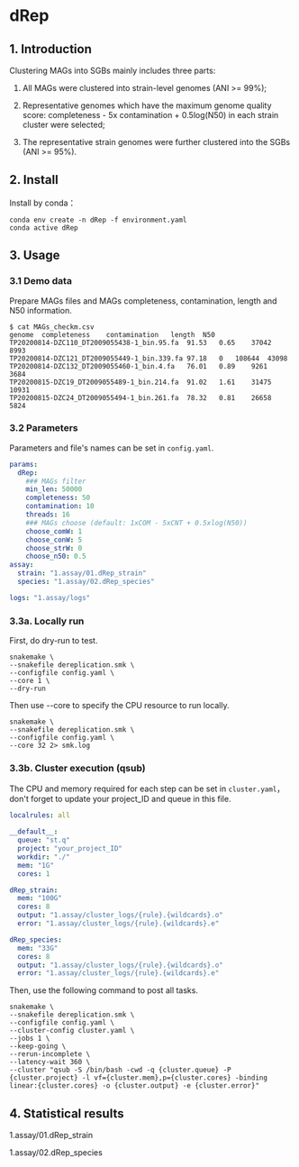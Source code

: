 # dRep
 
## 1. Introduction

Clustering MAGs into SGBs mainly includes three parts:

1) All MAGs were clustered into strain-level genomes (ANI >= 99%);
 
2) Representative genomes which have the maximum genome quality score: completeness - 5x contamination + 0.5log(N50) in each strain cluster were selected;

3) The representative strain genomes were further clustered into the SGBs (ANI >= 95%).

## 2. Install

Install by conda：
```shell
conda env create -n dRep -f environment.yaml
conda active dRep
```

## 3. Usage

### 3.1 Demo data

Prepare MAGs files and MAGs completeness, contamination, length and N50 information.

```shell
$ cat MAGs_checkm.csv
genome  completeness    contamination   length  N50
TP20200814-DZC110_DT2009055438-1_bin.95.fa  91.53   0.65    37042   8993
TP20200814-DZC121_DT2009055449-1_bin.339.fa 97.18   0   108644  43098
TP20200814-DZC132_DT2009055460-1_bin.4.fa   76.01   0.89    9261    3684
TP20200815-DZC19_DT2009055489-1_bin.214.fa  91.02   1.61    31475   10931
TP20200815-DZC24_DT2009055494-1_bin.261.fa  78.32   0.81    26658   5824
```

### 3.2 Parameters

Parameters and file's names can be set in ```config.yaml```.

```yaml
params:
  dRep:
    ### MAGs filter
    min_len: 50000
    completeness: 50
    contamination: 10
    threads: 16
    ### MAGs choose (default: 1xCOM - 5xCNT + 0.5xlog(N50))
    choose_comW: 1
    choose_conW: 5
    choose_strW: 0
    choose_n50: 0.5
assay:
  strain: "1.assay/01.dRep_strain"
  species: "1.assay/02.dRep_species"

logs: "1.assay/logs"
```

### 3.3a. Locally run

First, do dry-run to test.

```shell
snakemake \
--snakefile dereplication.smk \
--configfile config.yaml \
--core 1 \
--dry-run
```

Then use --core to specify the CPU resource to run locally.

```shell
snakemake \
--snakefile dereplication.smk \
--configfile config.yaml \
--core 32 2> smk.log
```

### 3.3b. Cluster execution (qsub)

The CPU and memory required for each step can be set in ```cluster.yaml```，don't forget to update your project_ID and queue in this file.

```yaml
localrules: all

__default__:
  queue: "st.q"
  project: "your_project_ID"
  workdir: "./"
  mem: "1G"
  cores: 1

dRep_strain:
  mem: "100G"
  cores: 8
  output: "1.assay/cluster_logs/{rule}.{wildcards}.o"
  error: "1.assay/cluster_logs/{rule}.{wildcards}.e"

dRep_species:
  mem: "33G"
  cores: 8
  output: "1.assay/cluster_logs/{rule}.{wildcards}.o"
  error: "1.assay/cluster_logs/{rule}.{wildcards}.e"
```

Then, use the following command to post all tasks.

```shell
snakemake \
--snakefile dereplication.smk \
--configfile config.yaml \
--cluster-config cluster.yaml \
--jobs 1 \
--keep-going \
--rerun-incomplete \
--latency-wait 360 \
--cluster "qsub -S /bin/bash -cwd -q {cluster.queue} -P {cluster.project} -l vf={cluster.mem},p={cluster.cores} -binding linear:{cluster.cores} -o {cluster.output} -e {cluster.error}"
```

## 4. Statistical results

1.assay/01.dRep_strain

1.assay/02.dRep_species